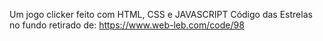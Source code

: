 Um jogo clicker feito com HTML, CSS e JAVASCRIPT
Código das Estrelas no fundo retirado de: https://www.web-leb.com/code/98
